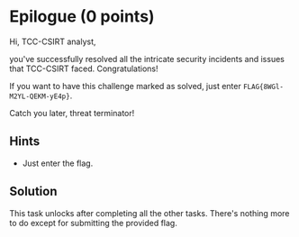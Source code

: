 # Epilogue (0 points)

Hi, TCC-CSIRT analyst,

you've successfully resolved all the intricate security incidents and issues
that TCC-CSIRT faced. Congratulations!

If you want to have this challenge marked as solved, just enter
`FLAG{8WGl-M2YL-QEKM-yE4p}`.

Catch you later, threat terminator!

## Hints

* Just enter the flag.

## Solution

This task unlocks after completing all the other tasks. There's nothing more to
do except for submitting the provided flag.
